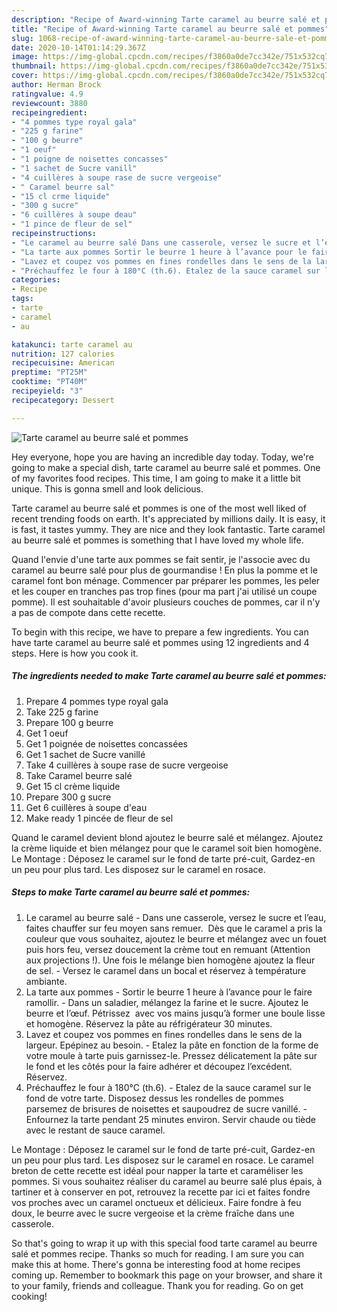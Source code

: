 ```yaml
---
description: "Recipe of Award-winning Tarte caramel au beurre salé et pommes"
title: "Recipe of Award-winning Tarte caramel au beurre salé et pommes"
slug: 1068-recipe-of-award-winning-tarte-caramel-au-beurre-sale-et-pommes
date: 2020-10-14T01:14:29.367Z
image: https://img-global.cpcdn.com/recipes/f3860a0de7cc342e/751x532cq70/tarte-caramel-au-beurre-sale-et-pommes-photo-principale-de-la-recette.jpg
thumbnail: https://img-global.cpcdn.com/recipes/f3860a0de7cc342e/751x532cq70/tarte-caramel-au-beurre-sale-et-pommes-photo-principale-de-la-recette.jpg
cover: https://img-global.cpcdn.com/recipes/f3860a0de7cc342e/751x532cq70/tarte-caramel-au-beurre-sale-et-pommes-photo-principale-de-la-recette.jpg
author: Herman Brock
ratingvalue: 4.9
reviewcount: 3880
recipeingredient:
- "4 pommes type royal gala"
- "225 g farine"
- "100 g beurre"
- "1 oeuf"
- "1 poigne de noisettes concasses"
- "1 sachet de Sucre vanill"
- "4 cuillères à soupe rase de sucre vergeoise"
- " Caramel beurre sal"
- "15 cl crme liquide"
- "300 g sucre"
- "6 cuillères à soupe deau"
- "1 pince de fleur de sel"
recipeinstructions:
- "Le caramel au beurre salé Dans une casserole, versez le sucre et l’eau, faites chauffer sur feu moyen sans remuer.  Dès que le caramel a pris la couleur que vous souhaitez, ajoutez le beurre et mélangez avec un fouet puis hors feu, versez doucement la crème tout en remuant (Attention aux projections !). Une fois le mélange bien homogène ajoutez la fleur de sel. Versez le caramel dans un bocal et réservez à température ambiante."
- "La tarte aux pommes Sortir le beurre 1 heure à l’avance pour le faire ramollir. Dans un saladier, mélangez la farine et le sucre. Ajoutez le beurre et l’œuf. Pétrissez  avec vos mains jusqu’à former une boule lisse et homogène. Réservez la pâte au réfrigérateur 30 minutes."
- "Lavez et coupez vos pommes en fines rondelles dans le sens de la largeur. Epépinez au besoin. Etalez la pâte en fonction de la forme de votre moule à tarte puis garnissez-le. Pressez délicatement la pâte sur le fond et les côtés pour la faire adhérer et découpez l’excédent. Réservez."
- "Préchauffez le four à 180°C (th.6). Etalez de la sauce caramel sur le fond de votre tarte. Disposez dessus les rondelles de pommes parsemez de brisures de noisettes et saupoudrez de sucre vanillé. Enfournez la tarte pendant 25 minutes environ. Servir chaude ou tiède avec le restant de sauce caramel."
categories:
- Recipe
tags:
- tarte
- caramel
- au

katakunci: tarte caramel au 
nutrition: 127 calories
recipecuisine: American
preptime: "PT25M"
cooktime: "PT40M"
recipeyield: "3"
recipecategory: Dessert

---
```



![Tarte caramel au beurre salé et pommes](https://img-global.cpcdn.com/recipes/f3860a0de7cc342e/751x532cq70/tarte-caramel-au-beurre-sale-et-pommes-photo-principale-de-la-recette.jpg)

Hey everyone, hope you are having an incredible day today. Today, we're going to make a special dish, tarte caramel au beurre salé et pommes. One of my favorites food recipes. This time, I am going to make it a little bit unique. This is gonna smell and look delicious.

Tarte caramel au beurre salé et pommes is one of the most well liked of recent trending foods on earth. It's appreciated by millions daily. It is easy, it is fast, it tastes yummy. They are nice and they look fantastic. Tarte caramel au beurre salé et pommes is something that I have loved my whole life.

Quand l&#39;envie d&#39;une tarte aux pommes se fait sentir, je l&#39;associe avec du caramel au beurre salé pour plus de gourmandise ! En plus la pomme et le caramel font bon ménage. Commencer par préparer les pommes, les peler et les couper en tranches pas trop fines (pour ma part j&#39;ai utilisé un coupe pomme). Il est souhaitable d&#39;avoir plusieurs couches de pommes, car il n&#39;y a pas de compote dans cette recette.


To begin with this recipe, we have to prepare a few ingredients. You can have tarte caramel au beurre salé et pommes using 12 ingredients and 4 steps. Here is how you cook it.

<!--inarticleads1-->

##### The ingredients needed to make Tarte caramel au beurre salé et pommes:

1. Prepare 4 pommes type royal gala
1. Take 225 g farine
1. Prepare 100 g beurre
1. Get 1 oeuf
1. Get 1 poignée de noisettes concassées
1. Get 1 sachet de Sucre vanillé
1. Take 4 cuillères à soupe rase de sucre vergeoise
1. Take  Caramel beurre salé
1. Get 15 cl crème liquide
1. Prepare 300 g sucre
1. Get 6 cuillères à soupe d&#39;eau
1. Make ready 1 pincée de fleur de sel


Quand le caramel devient blond ajoutez le beurre salé et mélangez. Ajoutez la crème liquide et bien mélangez pour que le caramel soit bien homogène. Le Montage : Déposez le caramel sur le fond de tarte pré-cuit, Gardez-en un peu pour plus tard. Les disposez sur le caramel en rosace. 

<!--inarticleads2-->

##### Steps to make Tarte caramel au beurre salé et pommes:

1. Le caramel au beurre salé - Dans une casserole, versez le sucre et l’eau, faites chauffer sur feu moyen sans remuer.  Dès que le caramel a pris la couleur que vous souhaitez, ajoutez le beurre et mélangez avec un fouet puis hors feu, versez doucement la crème tout en remuant (Attention aux projections !). Une fois le mélange bien homogène ajoutez la fleur de sel. - Versez le caramel dans un bocal et réservez à température ambiante.
1. La tarte aux pommes - Sortir le beurre 1 heure à l’avance pour le faire ramollir. - Dans un saladier, mélangez la farine et le sucre. Ajoutez le beurre et l’œuf. Pétrissez  avec vos mains jusqu’à former une boule lisse et homogène. Réservez la pâte au réfrigérateur 30 minutes.
1. Lavez et coupez vos pommes en fines rondelles dans le sens de la largeur. Epépinez au besoin. - Etalez la pâte en fonction de la forme de votre moule à tarte puis garnissez-le. Pressez délicatement la pâte sur le fond et les côtés pour la faire adhérer et découpez l’excédent. Réservez.
1. Préchauffez le four à 180°C (th.6). - Etalez de la sauce caramel sur le fond de votre tarte. Disposez dessus les rondelles de pommes parsemez de brisures de noisettes et saupoudrez de sucre vanillé. - Enfournez la tarte pendant 25 minutes environ. Servir chaude ou tiède avec le restant de sauce caramel.


Le Montage : Déposez le caramel sur le fond de tarte pré-cuit, Gardez-en un peu pour plus tard. Les disposez sur le caramel en rosace. Le caramel breton de cette recette est idéal pour napper la tarte et caraméliser les pommes. Si vous souhaitez réaliser du caramel au beurre salé plus épais, à tartiner et à conserver en pot, retrouvez la recette par ici et faites fondre vos proches avec un caramel onctueux et délicieux. Faire fondre à feu doux, le beurre avec le sucre vergeoise et la crème fraîche dans une casserole. 

So that's going to wrap it up with this special food tarte caramel au beurre salé et pommes recipe. Thanks so much for reading. I am sure you can make this at home. There's gonna be interesting food at home recipes coming up. Remember to bookmark this page on your browser, and share it to your family, friends and colleague. Thank you for reading. Go on get cooking!
